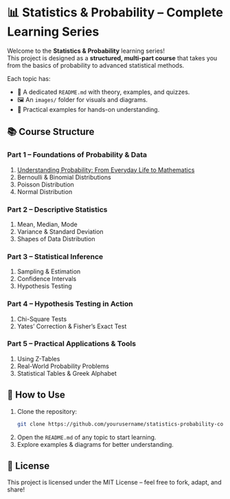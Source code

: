 # 📊 Statistics & Probability – Complete Learning Series

Welcome to the **Statistics & Probability** learning series!  
This project is designed as a **structured, multi-part course** that takes you from the basics of probability to advanced statistical methods.

Each topic has:
- 📄 A dedicated `README.md` with theory, examples, and quizzes.
- 🖼 An `images/` folder for visuals and diagrams.
- 🎯 Practical examples for hands-on understanding.

## 📚 Course Structure

### **Part 1 – Foundations of Probability & Data**
1. [Understanding Probability: From Everyday Life to Mathematics](Part1_Foundations/01_Understanding_Probability/README.md)
2. Bernoulli & Binomial Distributions
3. Poisson Distribution
4. Normal Distribution

### **Part 2 – Descriptive Statistics**
1. Mean, Median, Mode
2. Variance & Standard Deviation
3. Shapes of Data Distribution

### **Part 3 – Statistical Inference**
1. Sampling & Estimation
2. Confidence Intervals
3. Hypothesis Testing

### **Part 4 – Hypothesis Testing in Action**
1. Chi-Square Tests
2. Yates’ Correction & Fisher’s Exact Test

### **Part 5 – Practical Applications & Tools**
1. Using Z-Tables
2. Real-World Probability Problems
3. Statistical Tables & Greek Alphabet

## 📌 How to Use
1. Clone the repository:
   ```bash
   git clone https://github.com/yourusername/statistics-probability-course.git
   ```
2. Open the `README.md` of any topic to start learning.
3. Explore examples & diagrams for better understanding.

## 📜 License
This project is licensed under the MIT License – feel free to fork, adapt, and share!
